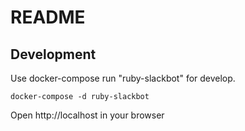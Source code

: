 # README

## Development

Use docker-compose run "ruby-slackbot" for develop.

```
docker-compose -d ruby-slackbot
```

Open http://localhost in your browser
